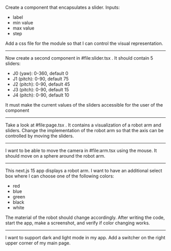 Create a component that encapsulates a slider. Inputs:

* label
* min value
* max value
* step

Add a css file for the module so that I can control the visual representation.

---

Now create a second component in #file:slider.tsx . It should contain 5 sliders:

* J0 (yaw): 0-360, default 0
* J1 (pitch): 0-90, default 75
* J2 (pitch): 0-90, default 45
* J3 (pitch): 0-90, default 15
* J4 (pitch): 0-90, default 10

It must make the current values of the sliders accessible for the user of the component

---

Take a look at #file:page.tsx . It contains a visualization of a robot arm and sliders. Change the implementation of the robot arm so that the axis can be controlled by moving the sliders.

---

I want to be able to move the camera in #file:arm.tsx using the mouse. It should move on a sphere around the robot arm.

---

This next.js 15 app displays a robot arm. I want to have an additional select box where I can choose one of the following colors:

* red
* blue
* green
* black
* white

The material of the robot should change accordingly. After writing the code, start the app, make a screenshot, and verify if color changing works.

---

I want to support dark and light mode in my app. Add a switcher on the right upper corner of my main page.
